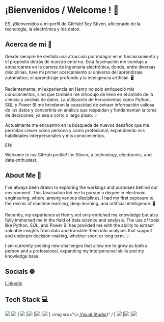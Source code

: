 # ¡Bienvenidos / Welcome ! 👋
ES:
¡Bienvenidos a mi perfil de GitHub! Soy Stiven, aficionado de la tecnología, la electrónica y los datos.

## Acerca de mí 👀
Desde siempre he sentido una atracción por indagar en el funcionamiento y el propósito detrás de nuestro entorno. Esta fascinación me condujo a embarcarme en la carrera de ingeniería electrónica, donde, entre diversas disciplinas, tuve mi primer acercamiento al universo del aprendizaje automático, el aprendizaje profundo y la inteligencia artificial. 🖥

Recientemente, mi experiencia en Henry no solo enriqueció mis conocimientos, sino que también me introdujo de lleno en el ámbito de la ciencia y análisis de datos. La utilización de herramientas como Python, SQL y Power BI me brindaron la capacidad de extraer información valiosa de los datos y convertirla en análisis que respaldan y fundamentan la toma de decisiones, ya sea a corto o largo plazo. 💡

Actualmente me encuentro en la búsqueda de nuevos desafíos que me permitan crecer como persona y como profesional, expandiendo mis habilidades interpersonales y mis conocimientos.


EN:

Welcome to my GitHub profile! I'm Stiven, a technology, electronics, and data enthusiast.

## About Me 👀
I've always been drawn to exploring the workings and purposes behind our environment. This fascination led me to pursue a degree in electronic engineering, where, among various disciplines, I had my first exposure to the realms of machine learning, deep learning, and artificial intelligence. 🖥

Recently, my experience at Henry not only enriched my knowledge but also fully immersed me in the field of data science and analysis. The use of tools like Python, SQL, and Power BI has provided me with the ability to extract valuable insights from data and translate them into analyses that support and underpin decision-making, whether short or long term. 💡

I am currently seeking new challenges that allow me to grow as both a person and a professional, expanding my interpersonal skills and my knowledge base.


## Socials 🌐

[LinkedIn](https://www.linkedin.com/in/stivenlm)

## Tech Stack 💻

<img src="{[Python](https://img.shields.io/badge/Python-FFD43B?style=for-the-badge&logo=python&logoColor=blue)}" />  <img src="{[MySQL](https://img.shields.io/badge/MySQL-005C84?style=for-the-badge&logo=mysql&logoColor=white)}" />   | 	<img src="{https://img.shields.io/badge/Pandas-2C2D72?style=for-the-badge&logo=pandas&logoColor=white}" /> |<img src="{[NumPy](https://img.shields.io/badge/Numpy-777BB4?style=for-the-badge&logo=numpy&logoColor=white)}" />  |<img src="{[Arduino](https://img.shields.io/badge/Arduino_IDE-00979D?style=for-the-badge&logo=arduino&logoColor=white)}" />  |<img src="{[Google Cloud Platform](https://img.shields.io/badge/Google_Cloud-4285F4?style=for-the-badge&logo=google-cloud&logoColor=white)https://img.shields.io/badge/Google_Cloud-4285F4?style=for-the-badge&logo=google-cloud&logoColor=white}" />   |
<img src="{>[ Visual Studio](https://img.shields.io/badge/VSCode-0078D4?style=for-the-badge&logo=visual%20studio%20code&logoColor=white)}" / | <img src="{[Power BI](https://img.shields.io/badge/PowerBI-F2C811?style=for-the-badge&logo=Power%20BI&logoColor=white)}" /> |<img src="[Git](https://img.shields.io/badge/GIT-E44C30?style=for-the-badge&logo=git&logoColor=white){}" />  |<img src="{https://img.shields.io/badge/scikit_learn-F7931E?style=for-the-badge&logo=scikit-learn&logoColor=white}" /> 

